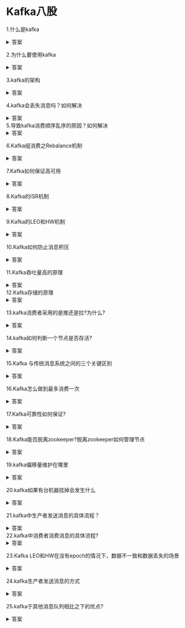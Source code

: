 # Kafka八股

1.什么是kafka
<details>
<summary>答案</summary>
<p>kafka是一个分布式的发布-订阅消息系统和一个强大的队列，可以处理大量的数据，并可以将消息从一个端点传递到另一个端点。Kafka适合离线和在线消费消息。Kafka消息保存在磁盘上，并在集群内复制以防止数据丢失。</p>
</details>

2.为什么要使用kafka
<details>
<summary>答案</summary>
<p>1.缓冲和消峰：上游数据有突发流量时，下游可能抗不住，而kafka可以在中间起一个缓冲的作用，把消息暂存在kafka中，下游可以慢慢的消费kafka中的消息</p>
<p>2.解耦和扩展性:消息队列可以作为一个接口层，解耦重要的业务流程。</p>
<p>3.异步处理:有些操作并不需要立即执行，可以将其写入kafka，异步执行</p>
<p>4.kafka可以堆积请求，即使消费者挂掉也不影响主要业务的正常进行</p>
<p>5.通过kafka可以使得一个生产的消息可以被不同业务的消费者消费</p>
</details>


3.kafka的架构
<details>
<summary>答案</summary>
<p>kafka包含多个核心组件 消费者，生产者，Broker,Topic,Partition,Zookeeper,Controller,Replication</p>
<p>消费者从broker从取消息</p>
<p>生产者向broker发消息</p>
<p>Broker是一个kafka实例，kafka集群由多个broker组成，一个broker包含多个topic</p>
<p>kafka通过topic对消息分类，topic可以看作是一个队列,生产者向某个topic发消息，消费者从某个topic取消息</p>
<p>Partition是为了实现扩展性，提高并发能力，将一个topic分成多个Partition，每个Partition都是一个有序队列，每个Partition分布在不同的broker</p>
<p>Replication 用于实现备份的功能，保证集群中某个节点故障，该分区的数据不会丢失并且能够正常工作，一个partition有多个副本，一个副本有一个leader和多个follower</p>
<p>leader 每个分区多个副本中的主副本，负责接收生产者发送的消息，负责给消费者提供消息</p>
<p>follower 每个分区多个副本中的从副本，负责从主副本中同步数据，当主副本宕机的时候，还会成为新的主副本</p>
<p>offset 表示消费者消息的位置信息</p>
<p>zookeeper 负责存储和管理kafka的集群信息</p>
</details>

4.kafka会丢失消息吗？如何解决
<details>
<summary>答案</summary>
<p>
首先消息的传递有3个阶段，从生产者发送给主副本，消费者从主副本消费数据</p>
<p>
在生产者发送给主副本的这个阶段，有一个配置参数ack,ack=0表示生产者发送消息之后，不等待主副本的响应直接返回，很容易造成消息丢失。ack=1表示当接收到主副本接收成功就放回，ack=-1或all时表示所有主副本和从副本都接收成功时才表示成功 
</p>
<p>
在主副本存储数据的阶段，是先将数据写入操作系统缓冲区，再异步刷盘，所以在刷盘之前宕机可能丢失数据，但是kafka可以通过配置实现同步刷盘，也可以通过多分区多副本机制，最大限度保证数据不丢失。在从副本拉去到主副本的数据之前，主副本宕机，新主副本也可能丢失数据
</p>
<p>
在消费者从主副本消费数据的阶段，有两个操作，一个是处理数据，一个是提交offset，这个操作的顺序可以由系统参数解决，先处理数据，再提交offset会导致，可能在提交offset之前,消费者宕机，会导致消息被重复消费，如果先提交offset，再处理数据，会导致数据丢失。
</p>
</details>
5.导致kafka消费顺序乱序的原因？如何解决
<details>
<summary>答案</summary>
<p>
1.一个主题存在多个分区，消息分散在不同的分区上，导致消息乱序
2.消费者重试机制，一个消费者消费失败并决定重试，而同一消费组的另一个消费者已经消费了新的消息，导致消息乱序
3.生产者ACK机制中开启ack=0，先发送的数据因为网络拥塞而延迟，后发送的数据先到达，导致消息乱序
解决办法
1.一个主题只设置一个分区
2.生产者通过key指定发往的分区，从而保证有序
3.将ack参数设置为1
</p>
</details>

6.Kafka组消费之Rebalance机制
<details>
<summary>答案</summary>
<p>rebalance，让所有消费者达成共识。触发Rebalance机制的条件包括消费组成员发生变化，分区数量发生变化,订阅的主题数量发生变化</p>
<p>rebalance机制的主要流程</p>
<p>当消费组刚创建时，每个消费者会创建消费者协调器实例，然后获取对应的组协调器，向组协调器请求加入消费组。第一个加入消费组的消费者将成为leader，然后leader将进行选择分区分配策略。包括按分区号排序进行均分，顺序轮流分配，均衡并且尽量保持与上次相同。分配好分配后将分区结果同步给消费者</p>
</details>

7.Kafka如何保证高可用
<details>
<summary>答案</summary>
<p>1.Kafka采用集群架构，由多个broker组成，每个broker存储一部分数据，当某个broker宕机，其他broker也可以正常工作</p>
<p>2.kafka通过数据冗余来保证高可用，每个主题由多个分区组成，每个分区分布在不同的broker上，并在多个broker上复制，即使某个broker故障，也可以从其他的broker获取数据</p>
<p>3.消费组 kafka的消费组可以保证消息的高可用，一个消费组包含多个消费者，每个消费者负责某个分区的消息，当某个消费者宕机，其他消费者会接替他的工作</p>
<p>4.监控和故障转移 kafka会实时监控集群的状况，当某个broker出现故障时，会进行故障转移，将该broker的分区迁移到其他的broker上。保证数据的可用性</p>
</details>


8.Kafka的ISR机制
<details>
<summary>答案</summary>
<p>
ISR是指同步副本集，与leader保持同步的所有副本的集合。当某个副本，落后leader太多时，会被移除ISR列表，当落后的副本追上leader时，又会重新加入ISR列表，当leader宕机时，会从ISR列表从选取一个副本作为leader。在生产者的ACK机制中，ack=-1或all时，也需要等待所有ISR列表中的副本都收到消息时，才返回响应。从而保证kafka的可靠性和可用性
</p>
</details>

9.Kafka的LEO和HW机制
<details>
<summary>答案</summary>
<p>LEO表示最新的日志偏移量，分为leader leo, follower local leo, follower remote leo， leader leo 表示主副本的最新偏移量，当有日志写入时，这个值会被更新。follower local leo是存储在follower 副本上的最新偏移量,当follower收到从leader拉取到的数据时，会更新该值。follower remote leo是指存储在leader副本上的follower的最新偏移量,当leader收到follower的拉取请求的时候，会更新该值。</p>
<p>HW表示高水位，表示已经被所有副本接收的最大日志偏移量，分为 leader hw, follower hw, leader hw表示主副本的高水位，当有日志写入或者有follower拉取数据或者有follower宕机或者副本成为leader时，会更新leader hw, leader hw 值为 leader leo 和 follower remote leo 取min。follower hw表示从副本的高水位,当follower收到从leader拉取的数据时，会更新该值为follower local leo 和 leader hw的min值</p>
<p>Leader Epoch 表示当前版本号对应的起始偏移量,可以使得副本重启后不再以来HW来对日志进行截断，使得数据不一致和丢失。当副本重启后，根据当前副本的版本号，向leader拉取最后一个offset，然后进行截断。如果当前节点成为leader,则更新leader epoch</p>
工作流程：
<p>
Leader收到消息，更新leader leo
Follower请求拉取数据
Leader收到请求拉取数据
更新follower remote leo
更新leader hw = min(leader leo, min(follower local leo...))
follower 收到拉取的数据
follower 更新 follower local leo
follower 更新 follower hw = min(leader hw, follower local leo)
</p>
</details>

10.Kafka如何防止消息积压
<details>
<summary>答案</summary>
<p>1.增加消费者的数量，可以提高消费的速度</p>
<p>2.增加分区数，提高并行能力</p>
<p>3.给key添加随机后缀，使得key均匀的分布到不同的分区</p>
<p>4.消费者批量消费消息，提高消费效率</p>
<p>5.开启异步提交offset或自动提交offset</p>
</details>

11.Kafka吞吐量高的原理
<details>
<summary>答案</summary>
<p>1.顺序读写磁盘，充分利用了操作系统的预读机制，因此有着较高的读写速度</p>
<p>2.使用了零拷贝技术，通过sendfile方法，允许操作系统将数据从pagecache直接发送到socket缓冲区，然后拷贝到网卡，这样避免重复复制数据，大大提高了性能</p>
<p>3.采用了分区分段+索引的思想 将消息按主题分类，每个主题的数据是按照一个个分区存储在不同的broker上的，每个分区的数据又是分段存储的，kafka又为每个段建立了索引，提升了读取数据的性能和操作的并行度</p>
<p>4.kafka采用了批量读写，在向kafka写入数据时，将会按批次写入，减少延迟和网络开销</p>
<p>5.kafka采用了批量压缩技术，将同一个批次的消息一起压缩，支持多种压缩协议，减少了网络IO的消耗</p>
</details>
12.Kafka存储的原理
<details>
<summary>答案</summary>
<p>
1.kafka的消息是按主题分类的，每个主题的数据文件又是分区存储的，每个分区的数据又是分段存储的，kafka为每个段的数据建立了稀疏索引，当需要查找一个数据时，通过二分查找找到对应的段，然后通过稀疏索引，找到他在文件中的位置，稀疏索引是每隔4KB就添加一个索引。
2.Kafka还采用了pagecache，由操作系统负责写入磁盘，减少了磁盘IO的消耗
3.kafka还采用了零拷贝技术,使用sendfile+pagecache，直接将数据从pagecache发送到socket，然后拷贝到网卡，避免了重复复制数据，提高了性能
4.Kafka采用了顺序读写，有效的降低了寻址时间，提高了效率
</p>
</details>

13.kafka消费者采用的是推还是拉?为什么?
<details>
<summary>答案</summary>
<p>采用的是拉，因为如果采用推，会导致broker发送多少消息，消费者就要消费多少消息，可能会导致网络拥塞，消费者负载增加。而采用拉可以让消费者根据自己的消费能力控制拉去速度，但是可能拉取到空的消息，所以要控制拉取间隔</p>
</details>


14.kafka如何判断一个节点是否存活?
<details>
<summary>答案</summary>
<p>1.节点必须维护和Zookeeper的连接，Zookeeper通过心跳机制检查每个节点的连接</p>
<p>2.从节点要与主节点同步，不能落后主节点太多</p>
</details>


15.Kafka 与传统消息系统之间的三个关键区别
<details>
<summary>答案</summary>
<p>
1.kafka将日志持久化到磁盘，这些日志可以被重复读取
2.kafka是一个分布式系统，以集群的方式运行，保证分区容错和高可用
3.kafka支持实时的流式处理
</p>
</details>

16.Kafka怎么做到最多消费一次
<details>
<summary>答案</summary>
<p>1.在ack机制中，选择ack=0，这样可以保证不会重复收到消息</p>
<p>2.在提交offset的选项，选择手动提交同步提交，先提交offset，再处理数据</p>
<p>3.开启kafka幂等性，ack=all并且retries>1。可以避免重复接收消息</p>
</details>

17.Kafka可靠性如何保证?
<details>
<summary>答案</summary>
<p>
1.消息确认机制：生产者向对应的topic发送消息，通过消息确认机制来保证消息的可靠性，ack=0，表示生产者将消息发送出去就认为已经成功写入kafka，ack=1表示主副本收到消息就直接放回响应，不等从副本复制完数据。ack=-1或all表示等待所有主副本和从副本都收到消息才返回响应
2.分区副本机制：kafka通过分区副本机制来保证消息的可靠性，一个分区有一个主副本和0到多个从副本，能够保证即使一个broker宕机，也不会数据丢失，从副本会定期从主副本拉取数据
3.Leader选举机制：每个分区维护一个ISR列表，表示与leader同步的副本列表，如果一个从副本落后主副本太多，将会被移除ISR列表，落后的副本追上了主副本也会被加入ISR列表，主副本宕机后，会从ISR列表中选举新leader,能够保证消息的可靠性
</p>
</details>

18.Kafka能否脱离zookeeper?脱离zookeeper如何管理节点
<details>
<summary>答案</summary>
<p>
可以，最新的Kafka已经使用使用KRaft来管理Kafka集群的元数据
</p>
</details>

19.kafka偏移量维护在哪里
<details>
<summary>答案</summary>
<p>kafka的偏移量存储在kafka集群内的consumer_offset中，消费者可以自动提交offset,也可以手动提交offset</p>
</details>

20.kafka如果有台机器挂掉会发生什么
<details>
<summary>答案</summary>
<p>一开始，节点启动时，都会和zk维护一个连接，然后节点挂掉后，zk会通过心跳机制发现该节点离线，然后会将该节点的信息从zk中移除掉，并会重新分配分区和副本，并且将离线的副本移除ISR列表，然后重新进行leader选举</p>
</details>

21.kafka中生产者发送消息的具体流程？
<details>
<summary>答案</summary>
<p>首先主线程会先创建producer record，其中包含主题，分区，键,值和时间戳。</p>
<p>然后会将其序列化，然后如果没有指定分区号则会通过分区器选择一个分区。</p>
<p>然后将其写入Producer Accumulator。这个是用于缓冲消息的双端队列,数据积累到一定大小或超过一定时间就会被发送</p>
<p>sender线程会从producer accumulator中拉取数据，构造请求发送到broker</p>

</details>
22.kafka中消费者消费消息的具体流程?
<details>
<summary>答案</summary>
<p>消费者首先会找到自己的组协调器，然后向组协调器发起加入消费组的请求，加入消费组后，消费者leader会为其指定分区分配方案，并同步给所有消费者。消费者根据自己负责的分区，进行拉取数据，处理数据并提交offset</p>
</details>

23.Kafka LEO和HW在没有epoch的情况下，数据不一致和数据丢失的场景
<details>
<summary>答案</summary>
<p>
1.数据不一致: 当follower的hw落后于leader的hw时,如果此时follower和leader都宕机,follower先重启，成为了新的leader，然后收到了新的消息，更新leo和hw，然后旧的leader重启，成为了follower,旧的leader向新的leader拉取数据，发现新leader的hw和自己相同，故不发生改变，但是此时数据已经产生了不一致。
2.数据丢失: 当follower的hw落后于leader的hw时，如果此时follower宕机，重启后follower根据hw将日志进行截断，然后向leader拉取数据，但此时leader宕机,follower成为leader，然后旧的leader重启后，成为了follower，旧leader向新leader拉取数据，然后发现新leader的hw更小，故将自己的hw更新，并进行截断。从而导致数据丢失
</p>
</details>

24.kafka生产者发送消息的方式
<details>
<summary>答案</summary>
<p>发送并忘记，同步发送，异步发送+回调函数</p>
</details>


25.kafka于其他消息队列相比之下的优点?
<details>
<summary>答案</summary>
<p>高吞吐量，低延迟。持久性</p>
</details>